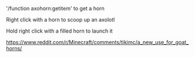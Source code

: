 '/function axohorn:getitem' to get a horn

Right click with a horn to scoop up an axolotl

Hold right click with a filled horn to launch it

https://www.reddit.com/r/Minecraft/comments/tikimc/a_new_use_for_goat_horns/
